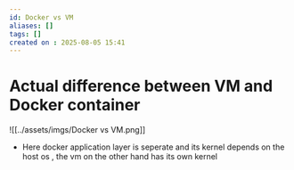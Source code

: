 ```yaml
---
id: Docker vs VM
aliases: []
tags: []
created on : 2025-08-05 15:41
---
```


# Actual difference between VM and Docker container 

![[../assets/imgs/Docker vs VM.png]]


-  Here docker application layer is seperate and its kernel depends on the host os , the vm on the other hand has its own kernel


